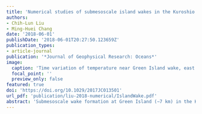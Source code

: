 ```yaml
---
title: 'Numerical studies of submesoscale island wakes in the Kuroshio (Journal of Geophysical Research: Oceans, 2018)'
authors:
- Chih-Lun Liu
- Ming-Huei Chang
date: '2018-06-01'
publishDate: '2018-06-01T20:27:50.123659Z'
publication_types:
- article-journal
publication: '*Journal of Geophysical Research: Oceans*'
image:
  caption: 'Time variation of temperature near Green Island wake, east of Taiwan'
  focal_point: ''
  preview_only: false
featured: true
doi: 'https://doi.org/10.1029/2017JC013501'
url_pdf: 'publication/liu-2018-numerical/IslandWake.pdf'
abstract: 'Submesoscale wake formation at Green Island (∼7 km) in the Kuroshio is examined by the three-dimensional numerical simulations, which are validated by field observations. On the basis of geophysical (rotating and stratified) flow, the wake exhibits sequentially detached recirculation, containing upwelling of cold water, propagates downstream via advection, forming an along-stream oscillating wake, resembling to the von Karman vortex streets (VKVS). Evidence includes (1) the shedding frequency as a function of the horizontal eddy viscosity shows a trend analogous with classical wakes; (2) the wake behaviors depend on the Reynolds number (Re), where the turbulent transition regime is determined; and (3) the aspect ratio of the island wakes is similar to the ratio of the VKVS. Unlike classical wakes, the vortex street features are adapted by inertial and barotropic instabilities. The inertial instability has large growth rate and tends to slightly destabilize the anticyclonic recirculation. The barotropic instability could be a secondary process to generate eddy kinetic energy at downstream. Finally, our model suggests the hotspot of the turbulent mixing in the wake is located at the plane free shear layer as a result of the vertical shear instability, which is induced by the island-shelf effect and the tilting of the vertical vorticity.'
---
```


